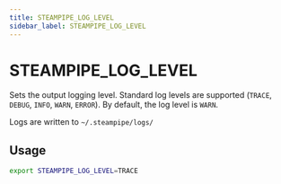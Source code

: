 ```yaml
---
title: STEAMPIPE_LOG_LEVEL
sidebar_label: STEAMPIPE_LOG_LEVEL
---
```

# STEAMPIPE_LOG_LEVEL
Sets the output logging level.  Standard log levels are supported (`TRACE`, `DEBUG`, `INFO`, `WARN`, `ERROR`). By default, the log level is `WARN`.

Logs are written to `~/.steampipe/logs/`

## Usage 
```bash
export STEAMPIPE_LOG_LEVEL=TRACE
```
